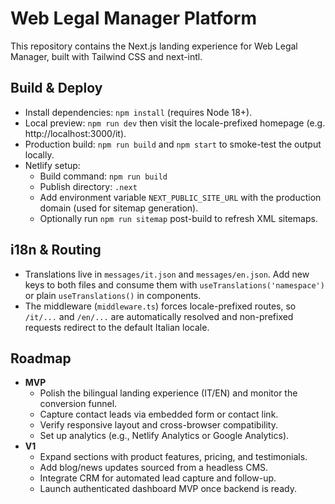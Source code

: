 # Web Legal Manager Platform

This repository contains the Next.js landing experience for Web Legal Manager, built with Tailwind CSS and next-intl.

## Build & Deploy

- Install dependencies: `npm install` (requires Node 18+).
- Local preview: `npm run dev` then visit the locale-prefixed homepage (e.g. http://localhost:3000/it).
- Production build: `npm run build` and `npm start` to smoke-test the output locally.
- Netlify setup:
  - Build command: `npm run build`
  - Publish directory: `.next`
  - Add environment variable `NEXT_PUBLIC_SITE_URL` with the production domain (used for sitemap generation).
  - Optionally run `npm run sitemap` post-build to refresh XML sitemaps.

## i18n & Routing

- Translations live in `messages/it.json` and `messages/en.json`. Add new keys to both files and consume them with `useTranslations('namespace')` or plain `useTranslations()` in components.
- The middleware (`middleware.ts`) forces locale-prefixed routes, so `/it/...` and `/en/...` are automatically resolved and non-prefixed requests redirect to the default Italian locale.

## Roadmap

- **MVP**
  - Polish the bilingual landing experience (IT/EN) and monitor the conversion funnel.
  - Capture contact leads via embedded form or contact link.
  - Verify responsive layout and cross-browser compatibility.
  - Set up analytics (e.g., Netlify Analytics or Google Analytics).
- **V1**
  - Expand sections with product features, pricing, and testimonials.
  - Add blog/news updates sourced from a headless CMS.
  - Integrate CRM for automated lead capture and follow-up.
  - Launch authenticated dashboard MVP once backend is ready.
